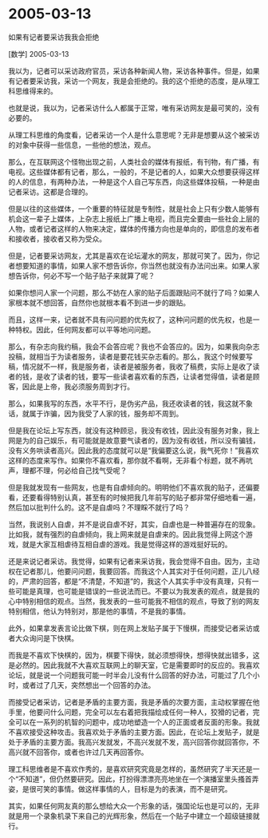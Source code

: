 # 2005-03-13

如果有记者要采访我我会拒绝  

[数学]  2005-03-13 

我以为，记者可以采访政府官员，采访各种新闻人物，采访各种事件。但是，如果有记者要采访我，采访一个网友，我是会拒绝的。我的这个拒绝的态度，是从理工科思维得来的。 

也就是说，我以为，记者采访什么人都属于正常，唯有采访网友是最可笑的，没有必要的。 

从理工科思维的角度看，记者采访一个人是什么意思呢？无非是想要从这个被采访的对象中获得一些信息，一些他的想法，观点。 

那么，在互联网这个怪物出现之前，人类社会的媒体有报纸，有刊物，有广播，有电视。这些媒体都有记者，那么，一般的，不是记者的人，如果大众想要获得这样的人的信息，有两种办法，一种是这个人自己写东西，向这些媒体投稿，一种是由记者采访。这都是合理的。 

但是以往的这些媒体，一个重要的特征就是专制性，就是社会上只有少数人能够有机会这一辈子上媒体，上杂志上报纸上广播上电视，而且完全要由一些社会上层的人物，或者记者这样的人物来决定，媒体的传播方向也是单向的，即信息的发布者和接收者，接收者又称为受众。 

但是，记者要采访网友，尤其是喜欢在论坛灌水的网友，那就可笑了。因为，你记者想要知道的事情，如果人家不想告诉你，你当然也就没有办法问出来。如果人家想告诉你，何必不写一个贴子贴子来就算了呢？ 

如果你想问人家一个问题，那么不妨在人家的贴子后面跟贴问不就行了吗？如果人家根本就不想回答，自然你也就根本看不到进一步的跟贴。 

而且，这样一来，记者就不具有问问题的优先权了，这种问问题的优先权，也是一种特权。因此，任何网友都可以平等地问问题。 

那么，有杂志向我约稿，我会不会答应呢？我也不会答应的。因为，如果我向杂志投稿，就相当于为读者服务，读者是要花钱买杂志看的。那么，我这个时候要写稿，情况就不一样，我是服务者，读者是被服务者，我收了稿费，实际上是收了读者的钱，是收了读者的钱，要写一些读者喜欢看的东西，让读者觉得值，读者是顾客，因此是上帝，我必须服务周到才行。 

那么，如果我写的东西，水平不行，是伪劣产品，我还收读者的钱，我这就不象话，就属于诈骗，因为我受了人家的钱，服务却不周到。 

但是我在论坛上写东西，就没有这种顾忌，我没有收钱，因此没有服务对象，我上网是为的自己娱乐，有可能就是故意要气读者的，因为没有收钱，所以没有骗钱，没有义务哄读者高兴。因此我的态度就可以是“我偏要这么说，我气死你！”我喜欢这样的态度来写作。如果你不喜欢看，那你就不看啊，无非看个标题，就不再吭声，理都不理，何必给自己找气受呢？ 

但是我就发现有一些网友，也是有自虐倾向的。明明他们不喜欢我的贴子，还偏要看，还要看得特别认真，甚至有的时候把我几年前写的贴子都非常仔细地看一遍，然后加以批判什么的。这不是自虐吗？不理睬不就行了吗？ 

当然，我说别人自虐，并不是说自虐不好，其实，自虐也是一种普遍存在的现象。比如我，就有强烈的自虐倾向，我上网来就是自虐来的。因此我觉得上网这个游戏，就是大家互相虐待互相自虐的游戏。我是觉得这样的游戏挺好玩的。 

还是来说记者采访。我觉得，如果有记者来采访我，我会觉得不自由。因为，主动权在记者那儿，他要问问题，我要回答。而我这个人其实对于任何问题，正儿八经的，严肃的回答，都是“不清楚，不知道”的，我这个人其实手中没有真理，只有一些可能是真理，也可能是错误的一些说法而已。不要以为我发表的观点，就是我的心中特别相信的观点。当然，我发表的一些可能我不相信的观点，导致了别的网友特别相信，他认为特别对，那是他的事情，不是我的事情。 

此外，如果拿发表言论比做下棋，则在网上发贴子属于下慢棋，而接受记者采访或者大众询问是下快棋。 

而我是不喜欢下快棋的，因为，棋要下得快，就必须想得快，想得快就出错多，这是必然的。因此我就不大喜欢互联网上的聊天室，它是需要即时的反应的。我喜欢论坛，就是说一个问题我可能一时半会儿没有什么回答的好办法，可能过了几个小时，或者过了几天，突然想出一个回答的办法。 

而接受记者采访，记者是矛盾的主要方面，我是矛盾的次要方面，主动权掌握在他手里，他要问什么问题，完全可以左右着把我描绘成任何一种人，狡猾的记者，完全可以在一系列的机智的问题中，成功地塑造一个人的正面或者反面的形象。我就不喜欢接受这种攻击。我喜欢处于矛盾的主要方面。因此，在论坛上发贴子，就是处于矛盾的主要方面。我高兴发就发，不高兴发就不发，高兴回答你就回答你，不高兴就不回答你，或者也许过几天再回答你。 

理工科思维者是不喜欢作秀的，是喜欢研究究竟是怎样的，虽然研究了半天还是一个“不知道”，但仍然要研究。因此，打扮得漂漂亮亮地坐在一个演播室里头搔首弄姿，是很可笑的事情。做这样事情的人，目标是为的表演，而不是研究。 

其实，如果任何网友真的那么想给大众一个形象的话，强国论坛也是可以的，无非就是用一个录象机录下来自己的光辉形象，然后在一个贴子中建立一个超级链接就行。

